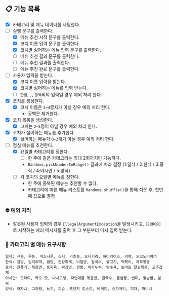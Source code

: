 ## 📋 기능 목록

- [x] 카테고리 및 메뉴 데이터를 세팅한다.
- [ ] 실행 문구를 출력한다.
    - [x] 메뉴 추천 시작 문구를 출력한다.
    - [x] 코치 이름 입력 문구를 출력한다.
    - [x] 코치별 싫어하는 메뉴 입력 문구를 출력한다.
    - [ ] 메뉴 추천 결과 문구를 출력한다.
    - [ ] 메뉴 추천 결과를 출력한다.
    - [ ] 메뉴 추천 완료 문구를 출력한다.
- [ ] 사용자 입력을 받는다.
    - [x] 코치 이름 입력을 받는다.
    - [x] 코치별 싫어하는 메뉴를 입력 받는다.
    - [ ] `한글`, `,`, `공백`외의 입력일 경우 예외 처리 한다.
- [x] 코치를 생성한다.
    - [x] 코치 이름은 `2~4`글자가 아닐 경우 예외 처리 한다.
        - 공백은 제거한다.
- [x] 코치 목록을 생성한다.
    - [x] 코치는 `2~5`명이 아닐 경우 예외 처리 한다.
- [x] 코치가 싫어하는 메뉴를 추가한다.
    - [x] 싫어하는 메뉴가 `0~2`개가 아닐 경우 예외 처리 한다.
- [ ] 점심 메뉴를 추천한다.
    - [x] 요일별 카테고리를 정한다.
        - [ ] 한 주에 같은 카테고리는 최대 2회까지만 가능하다.
        - `Randoms.pickNumberInRange()` 결과에 따라 결정 (1:일식 / 2:한식 / 3:중식 / 4:아시안 / 5:양식)
    - [ ] 각 코치의 요일별 메뉴를 정한다.
        - 한 주에 중복된 메뉴는 추천할 수 없다.
        - 카테고리에 따른 메뉴 리스트를 `Randoms.shuffle()`을 통해 섞은 후, 첫번 째 값으로 결정

### ⛔️ 예외 처리

- 잘못된 사용자 입력의 경우 `IllegalArgumentException`을 발생시키고, `[ERROR]`로 시작하는 에러 메시지를 출력 후 그 부분부터 다시 입력 받는다.

### 🍴 카테고리 별 메뉴 요구사항

```text
일식: 규동, 우동, 미소시루, 스시, 가츠동, 오니기리, 하이라이스, 라멘, 오코노미야끼
한식: 김밥, 김치찌개, 쌈밥, 된장찌개, 비빔밥, 칼국수, 불고기, 떡볶이, 제육볶음
중식: 깐풍기, 볶음면, 동파육, 짜장면, 짬뽕, 마파두부, 탕수육, 토마토 달걀볶음, 고추잡채
아시안: 팟타이, 카오 팟, 나시고렝, 파인애플 볶음밥, 쌀국수, 똠얌꿍, 반미, 월남쌈, 분짜
양식: 라자냐, 그라탱, 뇨끼, 끼슈, 프렌치 토스트, 바게트, 스파게티, 피자, 파니니
```
